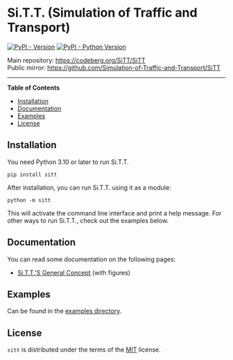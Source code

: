 # Si.T.T. (Simulation of Traffic and Transport)

[![PyPI - Version](https://img.shields.io/pypi/v/sitt.svg)](https://pypi.org/project/sitt)
[![PyPI - Python Version](https://img.shields.io/pypi/pyversions/sitt.svg)](https://pypi.org/project/sitt)

Main repository: https://codeberg.org/SiTT/SiTT  
Public mirror: https://github.com/Simulation-of-Traffic-and-Transport/SiTT

-----

**Table of Contents**

- [Installation](#installation)
- [Documentation](#documentation)
- [Examples](#examples)
- [License](#license)

## Installation

You need Python 3.10 or later to run Si.T.T.

```console
pip install sitt
```

After installation, you can run Si.T.T. using it as a module:

```console
python -m sitt
```

This will activate the command line interface and print a help message. For other ways to run Si.T.T., check out the
examples below.

## Documentation

You can read some documentation on the following pages:

* [Si.T.T.'S General Concept](readmes/concept.md) (with figures)

## Examples

Can be found in the [examples directory](examples/README.md).

## License

`sitt` is distributed under the terms of the [MIT](https://spdx.org/licenses/MIT.html) license.
